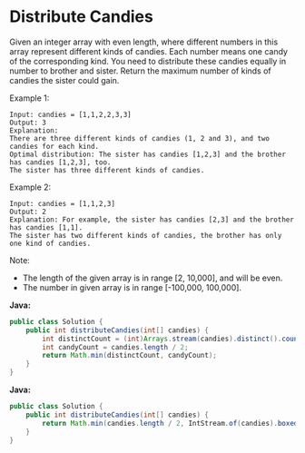 # Distribute Candies

Given an integer array with even length, where different numbers in this array represent different kinds of candies. Each number means one candy of the corresponding kind. You need to distribute these candies equally in number to brother and sister. Return the maximum number of kinds of candies the sister could gain.

Example 1:

    Input: candies = [1,1,2,2,3,3]
    Output: 3
    Explanation:
    There are three different kinds of candies (1, 2 and 3), and two candies for each kind.
    Optimal distribution: The sister has candies [1,2,3] and the brother has candies [1,2,3], too.
    The sister has three different kinds of candies.

Example 2:

    Input: candies = [1,1,2,3]
    Output: 2
    Explanation: For example, the sister has candies [2,3] and the brother has candies [1,1].
    The sister has two different kinds of candies, the brother has only one kind of candies.

Note:

- The length of the given array is in range [2, 10,000], and will be even.
- The number in given array is in range [-100,000, 100,000].

**Java:**
```java
public class Solution {
    public int distributeCandies(int[] candies) {
        int distinctCount = (int)Arrays.stream(candies).distinct().count();
        int candyCount = candies.length / 2;
        return Math.min(distinctCount, candyCount);
    }
}
```

**Java:**
```java
public class Solution {
    public int distributeCandies(int[] candies) {
        return Math.min(candies.length / 2, IntStream.of(candies).boxed().collect(Collectors.toSet()).size());
    }
}
```
